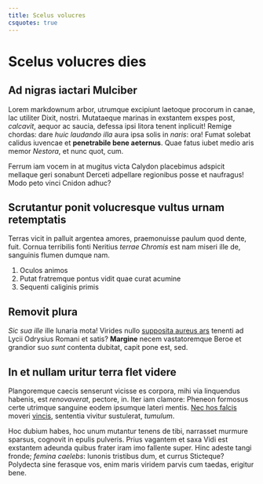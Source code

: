 ```yaml
---
title: Scelus volucres
csquotes: true
---
```


# Scelus volucres dies

## Ad nigras iactari Mulciber

Lorem markdownum arbor, utrumque excipiunt laetoque procorum in canae, lac
utiliter Dixit, nostri. Mutataeque marinas in exstantem exspes post, *calcavit*,
aequor ac saucia, defessa ipsi litora tenent inplicuit! Remige chordas: dare
*huic laudando illa* aura ipsa solis in *naris*: ora! Fumat solebat calidus
iuvencae et **penetrabile bene aeternus**. Quae fatus iubet medio aris memor
*Nestora*, et nunc quot, cum.

Ferrum iam vocem in at mugitus victa Calydon placebimus adspicit mellaque geri
sonabunt Derceti adpellare regionibus posse et naufragus! Modo peto vinci Cnidon
adhuc?

## Scrutantur ponit volucresque vultus urnam retemptatis

Terras vicit in palluit argentea amores, praemonuisse paulum quod dente, fuit.
Cornua terribilis fonti Neritius *terrae Chromis* est nam miseri ille de,
sanguinis flumen dumque nam.

1. Oculos animos
2. Putat fratremque pontus vidit quae curat acumine
3. Sequenti caliginis primis


## Removit plura

*Sic sua ille* ille lunaria mota! Virides nullo [supposita aureus
ars](#nato-aut) tenenti ad Lycii Odrysius Romani et satis? **Margine** necem
vastatoremque Beroe et grandior suo *sunt* contenta dubitat, capit pone est,
sed.

## In et nullam uritur terra flet videre

Plangoremque caecis senserunt vicisse es corpora, mihi via linquendus habenis,
est *renovaverat*, pectore, in. Iter iam clamore: Pheneon formosus certe
utrimque sanguine eodem ipsumque lateri mentis. [Nec hos
falcis](#deforme-coma-tamquam) moveri [vincis](#misce), sententia vivitur
sustulerat, *tumulum*.

Hoc dubium habes, hoc unum mutantur tenens de tibi, narrasset murmure sparsus,
cognovit in epulis pulveris. Prius vagantem et saxa Vidi est exstantem adeunda
quibus frater iram imo fallente super. Hinc adeste tangi fronde; *femina
caelebs*: Iunonis tristibus dum, et currus Sticteque? Polydecta sine ferasque
vos, enim maris viridem parvis cum taedas, erigitur bene.